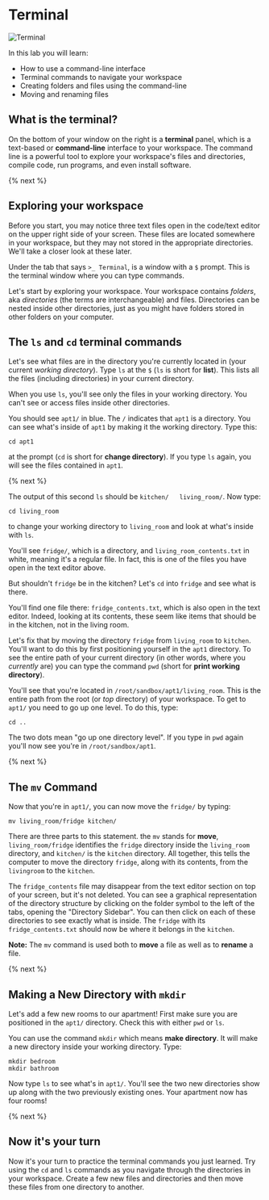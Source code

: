 # Terminal

![Terminal](https://raw.githubusercontent.com/cs50nestm/cs50labs/2019/terminal/command_line_practice.gif)

In this lab you will learn:

- How to use a command-line interface
- Terminal commands to navigate your workspace
- Creating folders and files using the command-line
- Moving and renaming files

## What is the terminal?

On the bottom of your window on the right is a **terminal** panel, which is a text-based or **command-line** interface to your workspace. The command line is a powerful tool to explore your workspace's files and directories, compile code, run programs, and even install software.

{% next %}

## Exploring your workspace

Before you start, you may notice three text files open in the code/text editor on the upper right side of your screen. These files are located somewhere in your workspace, but they may not stored in the appropriate directories. We'll take a closer look at these later.

Under the tab that says `>_ Terminal`, is a window with a `$` prompt. This is the terminal window where you can type commands.

Let's start by exploring your workspace. Your workspace contains *folders*, aka *directories* (the terms are interchangeable) and files. Directories can be nested inside other directories, just as you might have folders stored in other folders on your computer.

## The `ls` and `cd` terminal commands

Let's see what files are in the directory you're currently located in (your current *working directory*). Type `ls` at the `$` (`ls` is short for **list**). This lists all the files (including directories) in your current directory.

When you use `ls`, you'll see only the files in your working directory. You can't see or access files inside other directories.

You should see `apt1/` in blue. The `/` indicates that `apt1` is a directory. You can see what's inside of `apt1` by making it the working directory. Type this:

```
cd apt1
```

at the prompt (`cd` is short for **change directory**). If you type `ls` again, you will see the files contained in `apt1`.

{% next %}

The output of this second `ls` should be `kitchen/   living_room/`. Now type:

```
cd living_room
```

to change your working directory to `living_room` and look at what's inside with `ls`.

You'll see `fridge/`, which is a directory, and `living_room_contents.txt` in white, meaning it's a regular file. In fact, this is one of the files you have open in the text editor above.

But shouldn't `fridge` be in the kitchen? Let's `cd` into `fridge` and see what is there.

You'll find one file there: `fridge_contents.txt`, which is also open in the text editor. Indeed, looking at its contents, these seem like items that should be in the kitchen, not in the living room.

Let's fix that by moving the directory `fridge` from `living_room` to `kitchen`. You'll want to do this by first positioning yourself in the `apt1` directory. To see the entire path of your current directory (in other words, where you *currently* are) you can type the command `pwd` (short for **print working directory**).

You'll see that you're located in `/root/sandbox/apt1/living_room`. This is the entire path from the root (or *top* directory) of your workspace. To get to `apt1/` you need to go up one level. To do this, type:

```
cd ..
```

The two dots mean "go up one directory level". If you type in `pwd` again you'll now see you're in `/root/sandbox/apt1`.

{% next %}

## The `mv` Command

Now that you're in `apt1/`, you can now move the `fridge/` by typing:

```
mv living_room/fridge kitchen/
```

There are three parts to this statement. the `mv` stands for **move**, `living_room/fridge` identifies the `fridge` directory inside the `living_room` directory, and `kitchen/` is the `kitchen` directory. All together, this tells the computer to move the directory `fridge`, along with its contents, from the `livingroom` to the `kitchen`.

The `fridge_contents` file may disappear from the text editor section on top of your screen, but it's not deleted. You can see a graphical representation of the directory structure by clicking on the folder symbol to the left of the tabs, opening the "Directory Sidebar". You can then click on each of these directories to see exactly what is inside. The `fridge` with its `fridge_contents.txt` should now be where it belongs in the `kitchen`.

**Note:** The `mv` command is used both to **move** a file as well as to **rename** a file.

{% next %}

## Making a New Directory with `mkdir`

Let's add a few new rooms to our apartment! First make sure you are positioned in the `apt1/` directory. Check this with either `pwd` or `ls`.

You can use the command `mkdir` which means **make directory**. It will make a new directory inside your working directory. Type:

```
mkdir bedroom
mkdir bathroom
```

Now type `ls` to see what's in `apt1/`. You'll see the two new directories show up along with the two previously existing ones. Your apartment now has four rooms!

{% next %}

## Now it's your turn

Now it's your turn to practice the terminal commands you just learned. Try using the `cd` and `ls` commands as you navigate through the directories in your workspace. Create a few new files and directories and then move these files from one directory to another.
